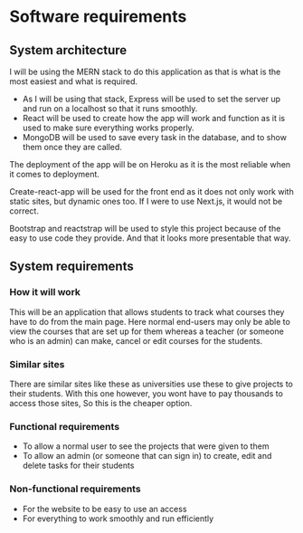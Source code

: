 # Software requirements

## System architecture
I will be using the MERN stack to do this application as that is what is the most easiest and what is required.
* As I will be using that stack, Express will be used to set the server up and run on a localhost so that it runs smoothly.
* React will be used to create how the app will work and function as it is used to make sure everything works properly.
* MongoDB will be used to save every task in the database, and to show them once they are called.

The deployment of the app will be on Heroku as it is the most reliable when it comes to deployment.

Create-react-app will be used for the front end as it does not only work with static sites, but dynamic ones too. If I were to use Next.js, it would not be correct.

Bootstrap and reactstrap will be used to style this project because of the easy to use code they provide. And that it looks more presentable that way.

## System requirements
### How it will work

This will be an application that allows students to track what courses they have to do from the main page. Here normal end-users may only be able to view the courses that are set up for them whereas a teacher (or someone who is an admin) can make, cancel or edit courses for the students.

### Similar sites

There are similar sites like these as universities use these to give projects to their students. With this one however, you wont have to pay thousands to access those sites, So this is the cheaper option.

### Functional requirements

* To allow a normal user to see the projects that were given to them
* To allow an admin (or someone that can sign in) to create, edit and delete tasks for their students

### Non-functional requirements

* For the website to be easy to use an access
* For everything to work smoothly and run efficiently












